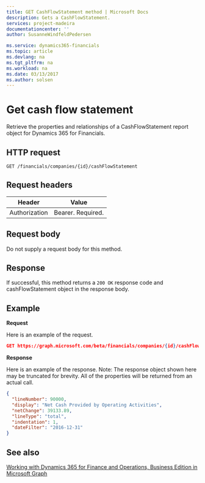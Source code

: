 ```yaml
---
title: GET CashFlowStatement method | Microsoft Docs
description: Gets a CashFlowStatement.
services: project-madeira
documentationcenter: ''
author: SusanneWindfeldPedersen

ms.service: dynamics365-financials
ms.topic: article
ms.devlang: na
ms.tgt_pltfrm: na
ms.workload: na
ms.date: 03/13/2017
ms.author: solsen
---
```


# Get cash flow statement
Retrieve the properties and relationships of a CashFlowStatement report object for Dynamics 365 for Financials.

## HTTP request
```
GET /financials/companies/{id}/cashFlowStatement
```

## Request headers
|Header|Value|
|------|-----|
|Authorization  |Bearer. Required. |

## Request body
Do not supply a request body for this method.

## Response
If successful, this method returns a ```200 OK``` response code and cashFlowStatement object in the response body.

## Example

**Request**

Here is an example of the request.
```json
GET https://graph.microsoft.com/beta/financials/companies/{id}/cashFlowStatement?$orderby=lineNumber&$filter=dateFilter ge 2019-01-01 and dateFilter le 2020-12-31
```

**Response**

Here is an example of the response. Note: The response object shown here may be truncated for brevity. All of the properties will be returned from an actual call.

```json
{
  "lineNumber": 90000,
  "display": "Net Cash Provided by Operating Activities",
  "netChange": 39133.89,
  "lineType": "total",
  "indentation": 1,
  "dateFilter": "2016-12-31"    
}
```


## See also
[Working with Dynamics 365 for Finance and Operations, Business Edition in Microsoft Graph](../resource_types/dynamics_overview.md) 
